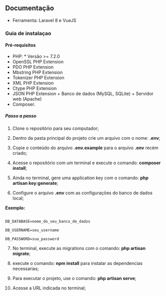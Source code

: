 ## Documentação 
* Ferramenta: Laravel 8 e VueJS

### Guia de instalaçao 
#### Pré-requisitos 
* PHP: * Versão >= 7.2.0
* OpenSSL PHP Extension 
* PDO PHP Extension 
* Mbstring PHP Extension 
* Tokenizer PHP Extension 
* XML PHP Extension 
* Ctype PHP Extension 
* JSON PHP Extension + Banco de dados (MySQL, SQLite) + Servidor web (Apache)
* Composer. 

##### Passo a passo 

1. Clone o repositório para seu computador; 

2. Dentro da pasta principal do projeto crie um arquivo com o nome: **.env**;

3. Copie o conteúdo do arquivo **.env.example** para o arquivo **.env** recém criado; 

4. Acesse o repositório com um terminal e execute o comando: **composer install**; 

5. Ainda no terminal, gere uma application key com o comando: **php artisan key:generate**; 

6. Configure o arquivo **.env** com as configurações do banco de dados local; 

**Exemplo:**

````

DB_DATABASE=nome_do_seu_banco_de_dados

DB_USERNAME=seu_username

DB_PASSWORD=sua_password

````
 
7. No terminal, execute as migrations com o comando: **php artisan migrate**; 

8. execute o comando: **npm install** para instalar as dependencias necessarias; 

9. Para executar o projeto, use o comando: **php artisan serve**;

10. Acesse a URL indicada no terminal;